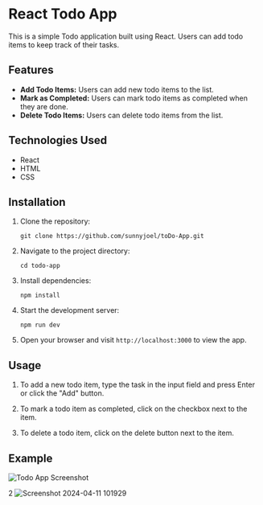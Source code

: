 # React Todo App

This is a simple Todo application built using React. Users can add todo items to keep track of their tasks.

## Features

- **Add Todo Items:** Users can add new todo items to the list.
- **Mark as Completed:** Users can mark todo items as completed when they are done.
- **Delete Todo Items:** Users can delete todo items from the list.

## Technologies Used

- React
- HTML
- CSS 

## Installation

1. Clone the repository:

   ```
   git clone https://github.com/sunnyjoel/toDo-App.git
   ```

2. Navigate to the project directory:

   ```
   cd todo-app
   ```

3. Install dependencies:

   ```
   npm install
   ```

4. Start the development server:

   ```
   npm run dev
   ```

5. Open your browser and visit `http://localhost:3000` to view the app.

## Usage

1. To add a new todo item, type the task in the input field and press Enter or click the "Add" button.

2. To mark a todo item as completed, click on the checkbox next to the item.

3. To delete a todo item, click on the delete button next to the item.

## Example

![Todo App Screenshot](https://github.com/sunnyjoel/ToDo-App/assets/53609552/ffd28c5b-70d8-4d38-ab9c-d3807f46109d)

2
![Screenshot 2024-04-11 101929](https://github.com/sunnyjoel/ToDo-App/assets/53609552/ffd28c5b-70d8-4d38-ab9c-d3807f46109d)
